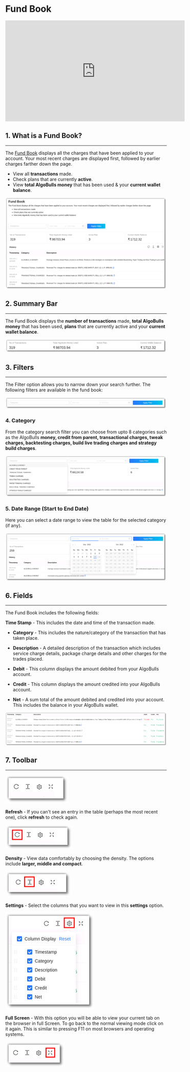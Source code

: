 # Fund Book

<iframe width="560" height="315" src="https://www.youtube.com/embed/ejMw0ntGyrs" frameborder="0" allow="accelerometer; autoplay; encrypted-media; gyroscope; picture-in-picture" allowfullscreen></iframe>

## 1. What is a Fund Book?
---

The [Fund Book](https://app.algobulls.com/book/fund) displays all the charges that have been applied to your account. Your most recent charges are displayed first, followed by earlier charges farther down the page. 

* View all **transactions** made. 
* Check plans that are currently **active**. 
* View **total AlgoBulls money** that has been used & your **current wallet balance**. 

![Fundbook](imgs/fb.png)

## 2. Summary Bar
---

The Fund Book displays the **number of transactions** made, **total AlgoBulls money** that has been used, **plans** that are currently active and your **current wallet balance**. 

![Fundbook](imgs/fb1.png)

## 3. Filters
---

The Filter option allows you to narrow down your search further. The following filters are available in the fund book:

![Filters](imgs/fb2.png)

### 4. Category

From the category search filter you can choose from upto 8 categories such as the AlgoBulls **money, credit from parent, transactional charges, tweak charges, backtesting charges, build live trading charges and strategy build charges**. 

![Filters](imgs/fb3.png)

### 5. Date Range (Start to End Date)

Here you can select a date range to view the table for the selected category (if any).

![Filters](imgs/fb4.png)

## 6. Fields
---

The Fund Book includes the following fields: 

**Time Stamp** - This includes the date and time of the transaction made.

* **Category** -  This includes the nature/category of the transaction that has taken place.

* **Description** - A detailed description of the transaction which includes service charge details, package charge details and other charges for the trades placed.

* **Debit** - This column displays the amount debited from your AlgoBulls account.

* **Credit** - This column displays the amount credited into your AlgoBulls account.

* **Net** - A sum total of the amount debited and credited into your account. This includes the balance in your AlgoBulls wallet.

[ ![Fundbook](imgs/fb5.png "Click to Enlarge or Ctrl+Click to open in a new Tab") ](imgs/fb5.png)

## 7. Toolbar
---

![Filters](imgs/toolbar1.png)

**Refresh** - If you can't see an entry in the table (perhaps the most recent one), click **refresh** to check again.

![Filters](imgs/toolbar3.png)

**Density** - View data comfortably by choosing the density. The options include **larger, middle and compact**. 

![Filters](imgs/toolbar4.png)

**Settings** - Select the columns that you want to view in this **settings** option.

![Filters](imgs/toolbar5_fundbook.png)

**Full Screen** - With this option you will be able to view your current tab on the browser in full Screen. To go back to the normal viewing mode click on it again. This is similar to pressing F11 on most browsers and operating systems.

![Filters](imgs/toolbar6.png)